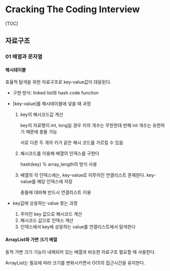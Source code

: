 # Cracking The Coding Interview 

[TOC]

## 자료구조

### 01 배열과 문자열

#### 해시테이블

효율적 탐색을 위한 자료구조로 key-value값이 대응된다.

* 구현 방식: linked list와 hash code function

* [key-value]를 해시테이블에 넣을 때 과정

  1. key의 해시코드값 계산

     key의 자료형이 int, long일 경우 키의 개수는 무한한데 반해 int 개수는 유한하기 때문에 충돌 가능

     서로 다른 두 개의 키가 같은 해시 코드를 가르킬 수 있음

  2. 해시코드를 이용해 배열의 인덱스를 구한다

     hash(key) % array_length의 방식 사용

  3. 배열의 각 인덱스에는, key-value로 이루어진 연결리스트 존재한다. key-value를 해당 인덱스에 저장

     충돌에 대비해 반드시 연결리스트 이용

* key값에 상응하는 value 찾는 과정
  1. 주어진 key 값으로 해시코드 계산
  2. 해시코드 값으로 인덱스 계산
  3. 인덱스에서 key에 상응하는 value를 연결리스트에서 탐색한다



#### ArrayList와 가변 크기 배열

동적 가변 크기 기능이 내재되어 있는 배열과 비슷한 자료구조 필요할 때 사용한다.

ArrayList는 필요에 따라 크기를 변화시키면서 O(1)의 접근시간을 유지한다.





